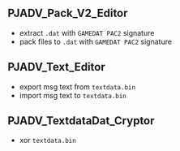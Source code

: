 ## PJADV_Pack_V2_Editor
- extract `.dat` with `GAMEDAT PAC2` signature
- pack files to `.dat` with `GAMEDAT PAC2` signature

## PJADV_Text_Editor
- export msg text from `textdata.bin`
- import msg text to `textdata.bin`

## PJADV_TextdataDat_Cryptor
- xor `textdata.bin`


